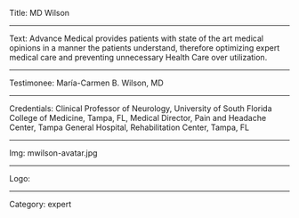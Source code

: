 Title: MD Wilson

----

Text: Advance Medical provides patients with state of the art medical opinions in a manner the patients understand, therefore optimizing expert medical care and preventing unnecessary Health Care over utilization.

----

Testimonee: María-Carmen B. Wilson, MD

----

Credentials: Clinical Professor of Neurology, University of South Florida College of Medicine, Tampa, FL, Medical Director, Pain and Headache Center, Tampa General Hospital, Rehabilitation Center, Tampa, FL

----

Img: mwilson-avatar.jpg

----

Logo:

----

Category: expert
